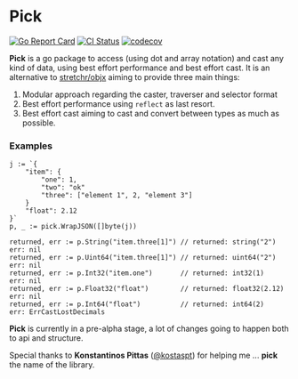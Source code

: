 # Pick
[![Go Report Card](https://goreportcard.com/badge/github.com/moukoublen/pick)](https://goreportcard.com/report/github.com/moukoublen/pick)
[![CI Status](https://github.com/moukoublen/pick/actions/workflows/ci.yml/badge.svg)](https://github.com/moukoublen/pick/actions/workflows/ci.yml)
[![codecov](https://codecov.io/gh/moukoublen/pick/graph/badge.svg?token=6X9MMYZJZ8)](https://codecov.io/gh/moukoublen/pick)


**Pick** is a go package to access (using dot and array notation) and cast any kind of data, using best effort performance and best effort cast. It is an alternative to [stretchr/objx](https://github.com/stretchr/objx) aiming to provide three main things:

1. Modular approach regarding the caster, traverser and selector format
2. Best effort performance using `reflect` as last resort.
3. Best effort cast aiming to cast and convert between types as much as possible.

### Examples
```golang
j := `{
    "item": {
        "one": 1,
        "two": "ok"
        "three": ["element 1", 2, "element 3"]
    }
    "float": 2.12
}`
p, _ := pick.WrapJSON([]byte(j))

returned, err := p.String("item.three[1]") // returned: string("2")    err: nil
returned, err := p.Uint64("item.three[1]") // returned: uint64("2")    err: nil
returned, err := p.Int32("item.one")       // returned: int32(1)       err: nil
returned, err := p.Float32("float")        // returned: float32(2.12)  err: nil
returned, err := p.Int64("float")          // returned: int64(2)       err: ErrCastLostDecimals
```

**Pick** is currently in a pre-alpha stage, a lot of changes going to happen both to api and structure.


Special thanks to **Konstantinos Pittas** ([@kostaspt](https://github.com/kostaspt)) for helping me ... **pick** the name of the library.
